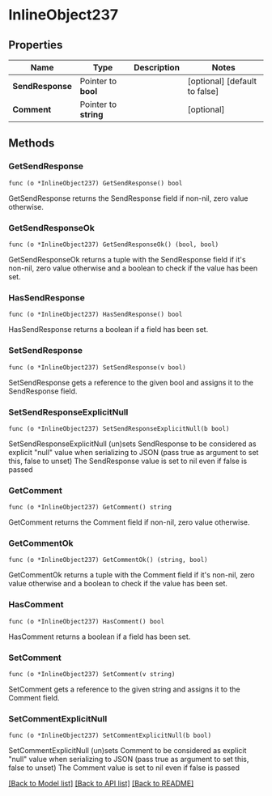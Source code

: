 # InlineObject237

## Properties

Name | Type | Description | Notes
------------ | ------------- | ------------- | -------------
**SendResponse** | Pointer to **bool** |  | [optional] [default to false]
**Comment** | Pointer to **string** |  | [optional] 

## Methods

### GetSendResponse

`func (o *InlineObject237) GetSendResponse() bool`

GetSendResponse returns the SendResponse field if non-nil, zero value otherwise.

### GetSendResponseOk

`func (o *InlineObject237) GetSendResponseOk() (bool, bool)`

GetSendResponseOk returns a tuple with the SendResponse field if it's non-nil, zero value otherwise
and a boolean to check if the value has been set.

### HasSendResponse

`func (o *InlineObject237) HasSendResponse() bool`

HasSendResponse returns a boolean if a field has been set.

### SetSendResponse

`func (o *InlineObject237) SetSendResponse(v bool)`

SetSendResponse gets a reference to the given bool and assigns it to the SendResponse field.

### SetSendResponseExplicitNull

`func (o *InlineObject237) SetSendResponseExplicitNull(b bool)`

SetSendResponseExplicitNull (un)sets SendResponse to be considered as explicit "null" value
when serializing to JSON (pass true as argument to set this, false to unset)
The SendResponse value is set to nil even if false is passed
### GetComment

`func (o *InlineObject237) GetComment() string`

GetComment returns the Comment field if non-nil, zero value otherwise.

### GetCommentOk

`func (o *InlineObject237) GetCommentOk() (string, bool)`

GetCommentOk returns a tuple with the Comment field if it's non-nil, zero value otherwise
and a boolean to check if the value has been set.

### HasComment

`func (o *InlineObject237) HasComment() bool`

HasComment returns a boolean if a field has been set.

### SetComment

`func (o *InlineObject237) SetComment(v string)`

SetComment gets a reference to the given string and assigns it to the Comment field.

### SetCommentExplicitNull

`func (o *InlineObject237) SetCommentExplicitNull(b bool)`

SetCommentExplicitNull (un)sets Comment to be considered as explicit "null" value
when serializing to JSON (pass true as argument to set this, false to unset)
The Comment value is set to nil even if false is passed

[[Back to Model list]](../README.md#documentation-for-models) [[Back to API list]](../README.md#documentation-for-api-endpoints) [[Back to README]](../README.md)


